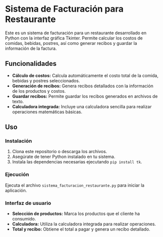 # Sistema de Facturación para Restaurante

Este es un sistema de facturación para un restaurante desarrollado en Python con la interfaz gráfica Tkinter. Permite calcular los costos de comidas, bebidas, postres, así como generar recibos y guardar la información de la factura.

## Funcionalidades

- **Cálculo de costos:** Calcula automáticamente el costo total de la comida, bebidas y postres seleccionados.
- **Generación de recibos:** Genera recibos detallados con la información de los productos y costos.
- **Guardar recibos:** Permite guardar los recibos generados en archivos de texto.
- **Calculadora integrada:** Incluye una calculadora sencilla para realizar operaciones matemáticas básicas.

## Uso

### Instalación

1. Clona este repositorio o descarga los archivos.
2. Asegúrate de tener Python instalado en tu sistema.
3. Instala las dependencias necesarias ejecutando `pip install tk`.

### Ejecución

Ejecuta el archivo `sistema_facturacion_restaurante.py` para iniciar la aplicación.

### Interfaz de usuario

- **Selección de productos:** Marca los productos que el cliente ha consumido.
- **Calculadora:** Utiliza la calculadora integrada para realizar operaciones.
- **Total y recibo:** Obtiene el total a pagar y genera un recibo detallado.



